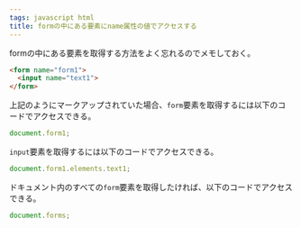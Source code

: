 ```yaml
---
tags: javascript html
title: formの中にある要素にname属性の値でアクセスする
---
```

formの中にある要素を取得する方法をよく忘れるのでメモしておく。

```html
<form name="form1">
  <input name="text1">
</form>
```

上記のようにマークアップされていた場合、`form`要素を取得するには以下のコードでアクセスできる。

```js
document.form1;
```

`input`要素を取得するには以下のコードでアクセスできる。

```js
document.form1.elements.text1;
```

ドキュメント内のすべての`form`要素を取得したければ、以下のコードでアクセスできる。

```js
document.forms;
```
